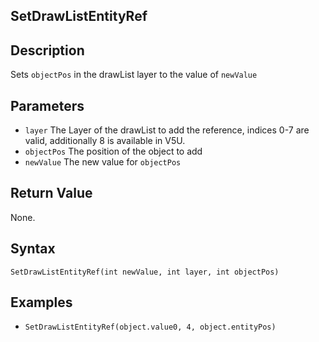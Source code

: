 ## SetDrawListEntityRef

## Description
Sets `objectPos` in the drawList layer to the value of `newValue`

## Parameters
- `layer`
The Layer of the drawList to add the reference, indices 0-7 are valid, additionally 8 is available in V5U.
- `objectPos`
The position of the object to add
- `newValue`
The new value for `objectPos`

## Return Value
None.

## Syntax
```SetDrawListEntityRef(int newValue, int layer, int objectPos)```

## Examples
- ```SetDrawListEntityRef(object.value0, 4, object.entityPos)```
